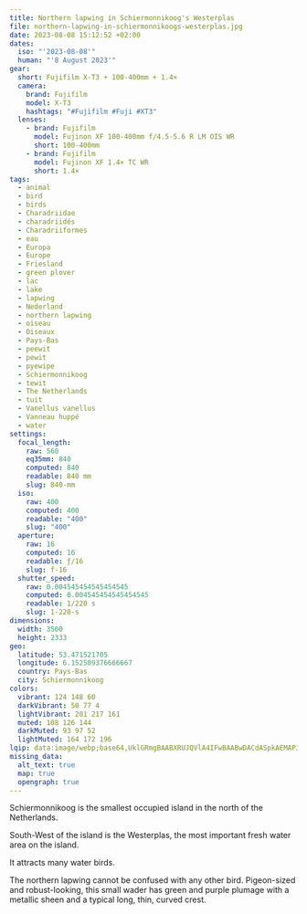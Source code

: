 ```yaml
---
title: Northern lapwing in Schiermonnikoog's Westerplas
file: northern-lapwing-in-schiermonnikoogs-westerplas.jpg
date: 2023-08-08 15:12:52 +02:00
dates:
  iso: "'2023-08-08'"
  human: "'8 August 2023'"
gear:
  short: Fujifilm X-T3 + 100-400mm + 1.4×
  camera:
    brand: Fujifilm
    model: X-T3
    hashtags: "#Fujifilm #Fuji #XT3"
  lenses:
    - brand: Fujifilm
      model: Fujinon XF 100-400mm f/4.5-5.6 R LM OIS WR
      short: 100-400mm
    - brand: Fujifilm
      model: Fujinon XF 1.4× TC WR
      short: 1.4×
tags:
  - animal
  - bird
  - birds
  - Charadriidae
  - charadriidés
  - Charadriiformes
  - eau
  - Europa
  - Europe
  - Friesland
  - green plover
  - lac
  - lake
  - lapwing
  - Nederland
  - northern lapwing
  - oiseau
  - Oiseaux
  - Pays-Bas
  - peewit
  - pewit
  - pyewipe
  - Schiermonnikoog
  - tewit
  - The Netherlands
  - tuit
  - Vanellus vanellus
  - Vanneau huppé
  - water
settings:
  focal_length:
    raw: 560
    eq35mm: 840
    computed: 840
    readable: 840 mm
    slug: 840-mm
  iso:
    raw: 400
    computed: 400
    readable: "400"
    slug: "400"
  aperture:
    raw: 16
    computed: 16
    readable: ƒ/16
    slug: f-16
  shutter_speed:
    raw: 0.004545454545454545
    computed: 0.004545454545454545
    readable: 1/220 s
    slug: 1-220-s
dimensions:
  width: 3500
  height: 2333
geo:
  latitude: 53.471521705
  longitude: 6.152509376666667
  country: Pays-Bas
  city: Schiermonnikoog
colors:
  vibrant: 124 148 60
  darkVibrant: 50 77 4
  lightVibrant: 201 217 161
  muted: 108 126 144
  darkMuted: 93 97 52
  lightMuted: 164 172 196
lqip: data:image/webp;base64,UklGRmgBAABXRUJQVlA4IFwBAABwDACdASpkAEMAP3Gsxlw0riemK/na6pAuCWNr3LAN3s/xa+RGFGKNrecIymAhMKVxis8D0q4OBT3W6Bx6TTWjJHwc7oM1U5stlAf6OQjl+p0YDiX2KR7SJDzJDLAG2uTjI29B5qHFpYhm04AA0uDmHb5LJuoRGBchO3uFqsCWu7SvlV0Gd0+tAm+lZkwLuAKRA1xy/JxLyTlJ9chEA3Edh/++MP+uDCF1rMD7bxCCyU2PSilirAL7TEDMzSXkYim/DFOCR3e4CP6kOU/u+4lud9wPCQ2C5e+EfRDO/MOBzdY+6rVOGbYbH1vdV06ACcnr4vehxyFwQX9r/l5/YyQW6Sj85giaYXOMIjFcWYakiOSepborwMFAA4z6mA8SKEXVZhEcBRGMYEt9m8YfVIQwRJeor4AOl7S8F9HhQyXpTYQ5JWCqaKHVYsxzG5gdiJxLLvJx7xGgFncKAAA=
missing_data:
  alt_text: true
  map: true
  opengraph: true
---
```


Schiermonnikoog is the smallest occupied island in the north of the Netherlands.

South-West of the island is the Westerplas, the most important fresh water area on the island.

It attracts many water birds.

The northern lapwing cannot be confused with any other bird. Pigeon-sized and robust-looking, this small wader has green and purple plumage with a metallic sheen and a typical long, thin, curved crest.
